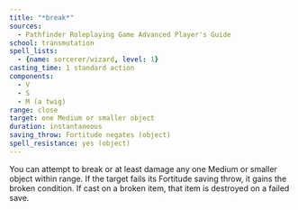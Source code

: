 ```yaml
---
title: "*break*"
sources:
  - Pathfinder Roleplaying Game Advanced Player's Guide
school: transmutation
spell_lists:
  - {name: sorcerer/wizard, level: 1}
casting_time: 1 standard action
components:
  - V
  - S
  - M (a twig)
range: close
target: one Medium or smaller object
duration: instantaneous
saving_throw: Fortitude negates (object)
spell_resistance: yes (object)
---
```


You can attempt to break or at least damage any one Medium or smaller object within range. If the target fails its Fortitude saving throw, it gains the broken condition. If cast on a broken item, that item is destroyed on a failed save.

